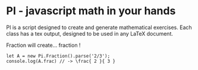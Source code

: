 PI - javascript math in your hands 
=============

PI is a script designed to create and generate mathematical exercises. 
Each class has a tex output, designed to be used in any LaTeX document.

Fraction will create... fraction !

```
let A = new Pi.Fraction().parse('2/3');
console.log(A.frac) // -> \frac{ 2 }{ 3 }
```
